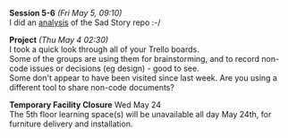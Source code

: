 **Session 5-6** *(Fri May 5, 09:10)*   
I did an [analysis](/display/lab/sad-story-results) of the Sad Story repo :-/

**Project** *(Thu May 4 02:30)*  
I took a quick look through all of your Trello boards.  
Some of the groups are using them for brainstorming, and to
record non-code issues or decisions (eg design) - good to see.  
Some don't appear to have been visited since last week. Are you
using a different tool to share non-code documents?

**Temporary Facility Closure** Wed May 24  
The 5th floor learning space(s) will be unavailable all day May 24th, for furniture delivery and installation.

